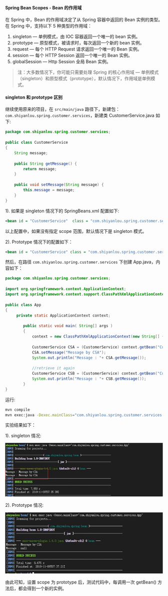 #### Spring Bean Scopes - Bean 的作用域



在 Spring 中，Bean 的作用域决定了从 Spring 容器中返回的 Bean 实例的类型。在 Spring 中，支持以下 5 种类型的作用域：

1. singleton — 单例模式，由 IOC 容器返回一个唯一的 bean 实例。
2. prototype — 原型模式，被请求时，每次返回一个新的 bean 实例。
3. request — 每个 HTTP Request 请求返回一个唯一的 Bean 实例。
4. session — 每个 HTTP Session 返回一个唯一的 Bean 实例。
5. globalSession — Http Session 全局 Bean 实例。

> 注：大多数情况下，你可能只需要处理 Spring 的核心作用域 — 单例模式（singleton）和原型模式（prototype），默认情况下，作用域是单例模式。

#### singleton 和 prototype 区别

继续使用原来的项目，在 `src/main/java` 路径下，新建包：`com.shiyanlou.spring.customer.services`，新建类 CustomerService.java 如下:

```java
package com.shiyanlou.spring.customer.services;

public class CustomerService
{
    String message;

    public String getMessage() {
        return message;
    }

    public void setMessage(String message) {
        this.message = message;
    }
}
```

1). 如果是 singleton 情况下的 SpringBeans.xml 配置如下:

```xml
<bean id = "CustomerService"  class = "com.shiyanlou.spring.customer.services.CustomerService" />
```

以上配置中，如果没有指定 scope 范围，默认情况下是 singleton 模式。

2). Prototype 情况下的配置如下：

```xml
<bean id = "CustomerService" class = "com.shiyanlou.spring.customer.services.CustomerService" scope = "prototype"/>
```

然后，在路径 `com.shiyanlou.spring.customer.services` 下创建 App.java，内容如下：

```java
package com.shiyanlou.spring.customer.services;

import org.springframework.context.ApplicationContext;
import org.springframework.context.support.ClassPathXmlApplicationContext;

public class App
{
     private static ApplicationContext context;

        public static void main( String[] args )
        {
            context = new ClassPathXmlApplicationContext(new String[] {"SpringBeans.xml"});

            CustomerService CSA = (CustomerService) context.getBean("CustomerService");
            CSA.setMessage("Message by CSA");
            System.out.println("Message : "+ CSA.getMessage());

            //retrieve it again
            CustomerService CSB = (CustomerService) context.getBean("CustomerService");
            System.out.println("Message : "+ CSB.getMessage());
        }
}
```

运行:

```bash
mvn compile
mvn exec:java -Dexec.mainClass="com.shiyanlou.spring.customer.services.App"
```

实验结果如下：

1). singleton 情况:

![pic](1.3_SpringBeanscop.assets/document-uid441493labid8432timestamp1541748967323.png)

2). Prototype 情况:

![pic](1.3_SpringBeanscop.assets/document-uid441493labid8432timestamp1541749084506.png)

由此可知，设置 scope 为 prototype 后，测试代码中，每调用一次 getBean() 方法后，都会得到一个新的实例。